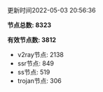 更新时间2022-05-03 20:56:36

**节点总数: 8323**

**有效节点数: 3812**

- v2ray节点: 2138
- ssr节点: 849
- ss节点: 519
- trojan节点: 306
